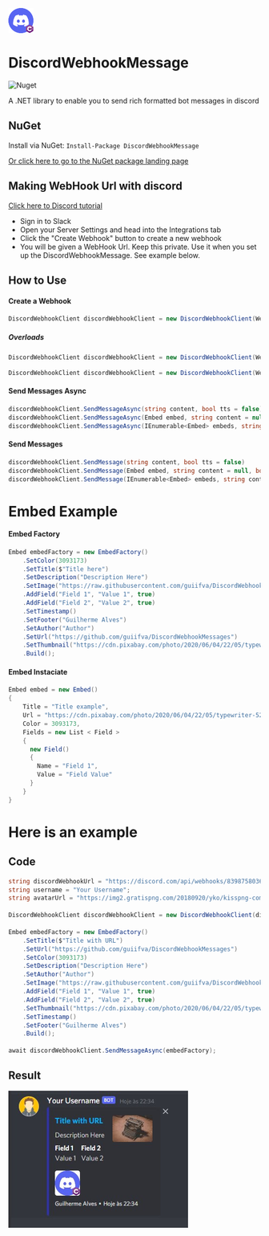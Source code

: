 ![DiscordWebhookMessage Logo](https://github.com/guiifva/DiscordWebhookMessages/blob/main/Logo_DiscordWebhookMessage.jpg "DiscordWebhookMessage Logo")

# DiscordWebhookMessage

![Nuget](https://img.shields.io/nuget/v/DiscordWebhookMessages)

A .NET library to enable you to send rich formatted bot messages in discord

## NuGet

Install via NuGet: ``` Install-Package DiscordWebhookMessage ```

[Or click here to go to the NuGet package landing page](https://www.nuget.org/packages/DiscordWebhookMessages)

## Making WebHook Url with discord

[Click here to Discord tutorial](https://support.discord.com/hc/en-us/articles/228383668-Intro-to-Webhooks)

- Sign in to Slack
- Open your Server Settings and head into the Integrations tab
- Click the "Create Webhook" button to create a new webhook
- You will be given a WebHook Url. Keep this private. Use it when you set up the DiscordWebhookMessage. See example below.

## How to Use
#### Create a Webhook
```C#
DiscordWebhookClient discordWebhookClient = new DiscordWebhookClient(WebhookURL);
```
##### Overloads
```C#
DiscordWebhookClient discordWebhookClient = new DiscordWebhookClient(WebhookURL, Username);
```
```C#
DiscordWebhookClient discordWebhookClient = new DiscordWebhookClient(WebhookURL, Username, AvatarURL);
```
#### Send Messages Async
```C#
discordWebhookClient.SendMessageAsync(string content, bool tts = false)
discordWebhookClient.SendMessageAsync(Embed embed, string content = null, bool tts = false)
discordWebhookClient.SendMessageAsync(IEnumerable<Embed> embeds, string content = null, bool tts = false)
```
#### Send Messages
```C#
discordWebhookClient.SendMessage(string content, bool tts = false)
discordWebhookClient.SendMessage(Embed embed, string content = null, bool tts = false)
discordWebhookClient.SendMessage(IEnumerable<Embed> embeds, string content = null, bool tts = false)
```

# Embed Example
#### Embed Factory
```C#
Embed embedFactory = new EmbedFactory()
    .SetColor(3093173)
    .SetTitle($"Title here")
    .SetDescription("Description Here")
    .SetImage("https://raw.githubusercontent.com/guiifva/DiscordWebhookMessages/main/Logo_DiscordWebhookMessage.jpg")
    .AddField("Field 1", "Value 1", true)
    .AddField("Field 2", "Value 2", true)
    .SetTimestamp()
    .SetFooter("Guilherme Alves")
    .SetAuthor("Author")
    .SetUrl("https://github.com/guiifva/DiscordWebhookMessages")
    .SetThumbnail("https://cdn.pixabay.com/photo/2020/06/04/22/05/typewriter-5260673_960_720.jpg")
    .Build();
```

#### Embed Instaciate
```C#
Embed embed = new Embed() 
{
    Title = "Title example",
    Url = "https://cdn.pixabay.com/photo/2020/06/04/22/05/typewriter-5260673_960_720.jpg",
    Color = 3093173,
    Fields = new List < Field > 
    {
      new Field() 
      {
        Name = "Field 1",
        Value = "Field Value"
      }
    }
}
```

# Here is an example
## Code
```C#
string discordWebhookUrl = "https://discord.com/api/webhooks/839875803676540969/rh9OuMlRCR47Xx7-5smmpX4MStD73mXz_3TraI0pKvMIEZ-qRMoVBAXMe3VL6eIReXGG";
string username = "Your Username";
string avatarUrl = "https://img2.gratispng.com/20180920/yko/kisspng-computer-icons-portable-network-graphics-avatar-ic-5ba3c66df14d32.3051789815374598219884.jpg";

DiscordWebhookClient discordWebhookClient = new DiscordWebhookClient(discordWebhookUrl, username, avatarUrl);

Embed embedFactory = new EmbedFactory()
    .SetTitle($"Title with URL")
    .SetUrl("https://github.com/guiifva/DiscordWebhookMessages")
    .SetColor(3093173)
    .SetDescription("Description Here")
    .SetAuthor("Author")
    .SetImage("https://raw.githubusercontent.com/guiifva/DiscordWebhookMessages/main/Logo_DiscordWebhookMessage.jpg")
    .AddField("Field 1", "Value 1", true)
    .AddField("Field 2", "Value 2", true)
    .SetThumbnail("https://cdn.pixabay.com/photo/2020/06/04/22/05/typewriter-5260673_960_720.jpg")
    .SetTimestamp()
    .SetFooter("Guilherme Alves")
    .Build();

await discordWebhookClient.SendMessageAsync(embedFactory);
```
## Result
[![Result of discord message](https://github.com/guiifva/DiscordWebhookMessages/blob/main/Images/discord_message_result.jpg?raw=true "Result of discord message")](http://https://github.com/guiifva/DiscordWebhookMessages/blob/main/Images/discord_message_result.jpg?raw=true "Result of discord message")
